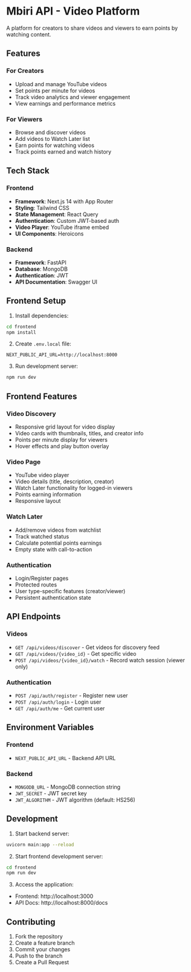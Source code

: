 # Mbiri API - Video Platform

A platform for creators to share videos and viewers to earn points by watching content.

## Features

### For Creators
- Upload and manage YouTube videos
- Set points per minute for videos
- Track video analytics and viewer engagement
- View earnings and performance metrics

### For Viewers
- Browse and discover videos
- Add videos to Watch Later list
- Earn points for watching videos
- Track points earned and watch history

## Tech Stack

### Frontend
- **Framework**: Next.js 14 with App Router
- **Styling**: Tailwind CSS
- **State Management**: React Query
- **Authentication**: Custom JWT-based auth
- **Video Player**: YouTube iframe embed
- **UI Components**: Heroicons

### Backend
- **Framework**: FastAPI
- **Database**: MongoDB
- **Authentication**: JWT
- **API Documentation**: Swagger UI

## Frontend Setup

1. Install dependencies:
```bash
cd frontend
npm install
```

2. Create `.env.local` file:
```env
NEXT_PUBLIC_API_URL=http://localhost:8000
```

3. Run development server:
```bash
npm run dev
```

## Frontend Features

### Video Discovery
- Responsive grid layout for video display
- Video cards with thumbnails, titles, and creator info
- Points per minute display for viewers
- Hover effects and play button overlay

### Video Page
- YouTube video player
- Video details (title, description, creator)
- Watch Later functionality for logged-in viewers
- Points earning information
- Responsive layout

### Watch Later
- Add/remove videos from watchlist
- Track watched status
- Calculate potential points earnings
- Empty state with call-to-action

### Authentication
- Login/Register pages
- Protected routes
- User type-specific features (creator/viewer)
- Persistent authentication state

## API Endpoints

### Videos
- `GET /api/videos/discover` - Get videos for discovery feed
- `GET /api/videos/{video_id}` - Get specific video
- `POST /api/videos/{video_id}/watch` - Record watch session (viewer only)

### Authentication
- `POST /api/auth/register` - Register new user
- `POST /api/auth/login` - Login user
- `GET /api/auth/me` - Get current user

## Environment Variables

### Frontend
- `NEXT_PUBLIC_API_URL` - Backend API URL

### Backend
- `MONGODB_URL` - MongoDB connection string
- `JWT_SECRET` - JWT secret key
- `JWT_ALGORITHM` - JWT algorithm (default: HS256)

## Development

1. Start backend server:
```bash
uvicorn main:app --reload
```

2. Start frontend development server:
```bash
cd frontend
npm run dev
```

3. Access the application:
- Frontend: http://localhost:3000
- API Docs: http://localhost:8000/docs

## Contributing

1. Fork the repository
2. Create a feature branch
3. Commit your changes
4. Push to the branch
5. Create a Pull Request 